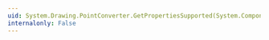 ```yaml
---
uid: System.Drawing.PointConverter.GetPropertiesSupported(System.ComponentModel.ITypeDescriptorContext)
internalonly: False
---
```


